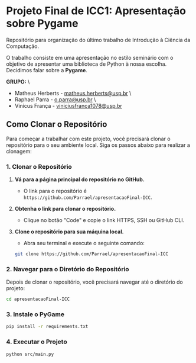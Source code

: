 # Projeto Final de ICC1: Apresentação sobre Pygame
Repositório para organização do último trabalho de Introdução à Ciência da Computação.

O trabalho consiste em uma apresentação no estilo seminário com o objetivo de apresentar uma biblioteca de Python à nossa escolha. Decidimos falar sobre a **Pygame**.

**GRUPO:** \
- Matheus Herberts - matheus.herberts@usp.br \
- Raphael Parra - o.parra@usp.br \
- Vinícus França - viniciusfranca1078@usp.br 

## Como Clonar o Repositório

Para começar a trabalhar com este projeto, você precisará clonar o repositório para o seu ambiente local. Siga os passos abaixo para realizar a clonagem:

### 1. Clonar o Repositório

1. **Vá para a página principal do repositório no GitHub.**
   - O link para o repositório é `https://github.com/Parrael/apresentacaoFinal-ICC`.

2. **Obtenha o link para clonar o repositório.**
   - Clique no botão "Code" e copie o link HTTPS, SSH ou GitHub CLI.

3. **Clone o repositório para sua máquina local.**
   - Abra seu terminal e execute o seguinte comando:

    ```bash
    git clone https://github.com/Parrael/apresentacaoFinal-ICC
    ```

### 2. Navegar para o Diretório do Repositório

Depois de clonar o repositório, você precisará navegar até o diretório do projeto:

```bash
cd apresentacaoFinal-ICC
```

### 3. Instale o PyGame

```bash
pip install -r requirements.txt
```

### 4. Executar o Projeto
```bash
python src/main.py
```
